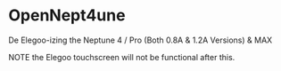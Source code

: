# OpenNept4une
De Elegoo-izing the Neptune 4 / Pro (Both 0.8A & 1.2A Versions) & MAX

NOTE the Elegoo touchscreen will not be functional after this.
